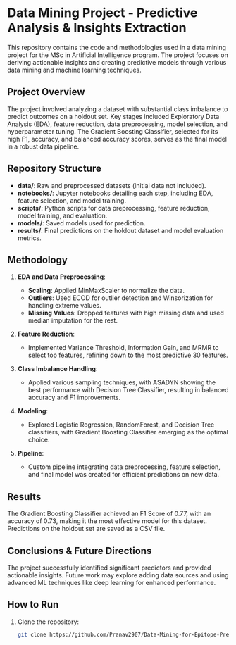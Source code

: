 # Data Mining Project - Predictive Analysis & Insights Extraction

This repository contains the code and methodologies used in a data mining project for the MSc in Artificial Intelligence program. The project focuses on deriving actionable insights and creating predictive models through various data mining and machine learning techniques.

## Project Overview

The project involved analyzing a dataset with substantial class imbalance to predict outcomes on a holdout set. Key stages included Exploratory Data Analysis (EDA), feature reduction, data preprocessing, model selection, and hyperparameter tuning. The Gradient Boosting Classifier, selected for its high F1, accuracy, and balanced accuracy scores, serves as the final model in a robust data pipeline.

## Repository Structure

- **data/**: Raw and preprocessed datasets (initial data not included).
- **notebooks/**: Jupyter notebooks detailing each step, including EDA, feature selection, and model training.
- **scripts/**: Python scripts for data preprocessing, feature reduction, model training, and evaluation.
- **models/**: Saved models used for prediction.
- **results/**: Final predictions on the holdout dataset and model evaluation metrics.

## Methodology

1. **EDA and Data Preprocessing**:
   - **Scaling**: Applied MinMaxScaler to normalize the data.
   - **Outliers**: Used ECOD for outlier detection and Winsorization for handling extreme values.
   - **Missing Values**: Dropped features with high missing data and used median imputation for the rest.

2. **Feature Reduction**:
   - Implemented Variance Threshold, Information Gain, and MRMR to select top features, refining down to the most predictive 30 features.

3. **Class Imbalance Handling**:
   - Applied various sampling techniques, with ASADYN showing the best performance with Decision Tree Classifier, resulting in balanced accuracy and F1 improvements.

4. **Modeling**:
   - Explored Logistic Regression, RandomForest, and Decision Tree classifiers, with Gradient Boosting Classifier emerging as the optimal choice.

5. **Pipeline**:
   - Custom pipeline integrating data preprocessing, feature selection, and final model was created for efficient predictions on new data.

## Results

The Gradient Boosting Classifier achieved an F1 Score of 0.77, with an accuracy of 0.73, making it the most effective model for this dataset. Predictions on the holdout set are saved as a CSV file.

## Conclusions & Future Directions

The project successfully identified significant predictors and provided actionable insights. Future work may explore adding data sources and using advanced ML techniques like deep learning for enhanced performance.

## How to Run

1. Clone the repository:
   ```bash
   git clone https://github.com/Pranav2907/Data-Mining-for-Epitope-Prediction-in-Chagas-Disease.git
